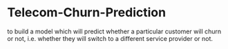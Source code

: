 # Telecom-Churn-Prediction
to build a model which will predict whether a particular customer will churn or not, i.e. whether they will switch to a different service provider or not. 
